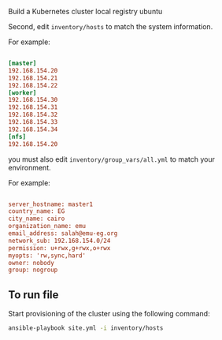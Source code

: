 Build a Kubernetes cluster local registry ubuntu


Second, edit `inventory/hosts` to match the system information.

For example:

```ini

[master]
192.168.154.20
192.168.154.21
192.168.154.22
[worker]
192.168.154.30
192.168.154.31
192.168.154.32
192.168.154.33
192.168.154.34
[nfs]
192.168.154.20
```

you must also edit `inventory/group_vars/all.yml` to match your environment.

For example:
```ini

server_hostname: master1
country_name: EG
city_name: cairo
organization_name: emu
email_address: salah@emu-eg.org
network_sub: 192.168.154.0/24
permission: u+rwx,g+rwx,o+rwx
myopts: 'rw,sync,hard'
owner: nobody
group: nogroup
```

## To run file 

Start provisioning of the cluster using the following command:

```bash
ansible-playbook site.yml -i inventory/hosts
```
